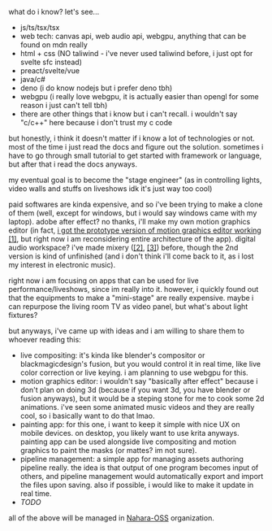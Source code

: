 what do i know? let's see...

- js/ts/tsx/tsx
- web tech: canvas api, web audio api, webgpu, anything that can be found on mdn really
- html + css (NO taliwind - i've never used taliwind before, i just opt for svelte sfc instead)
- preact/svelte/vue
- java/c#
- deno (i do know nodejs but i prefer deno tbh)
- webgpu (i really love webgpu, it is actually easier than opengl for some reason i just can't tell tbh)
- there are other things that i know but i can't recall. i wouldn't say "c/c++" here because i don't trust my c code

but honestly, i think it doesn't matter if i know a lot of technologies or not. most of the time i just read the docs and figure out the solution. sometimes i have to go through small tutorial to get started with framework or language, but after that i read the docs anyways.

my eventual goal is to become the "stage engineer" (as in controlling lights, video walls and stuffs on liveshows idk it's just way too cool)

paid softwares are kinda expensive, and so i've been trying to make a clone of them (well, except for windows, but i would say windows came with my laptop). adobe after effect? no thanks, i'll make my own motion graphics editor (in fact, [i got the prototype version of motion graphics editor working \[1\]][1], but right now i am reconsidering entire architecture of the app). digital audio workspace? i've made mixery ([\[2\]][2], [\[3\]][3]) before, though the 2nd version is kind of unfinished (and i don't think i'll come back to it, as i lost my interest in electronic music).

right now i am focusing on apps that can be used for live performance/liveshows, since im really into it. however, i quickly found out that the equipments to make a "mini-stage" are really expensive. maybe i can repurpose the living room TV as video panel, but what's about light fixtures?

but anyways, i've came up with ideas and i am willing to share them to whoever reading this:

- live compositing: it's kinda like blender's compositor or blackmagicdesign's fusion, but you would control it in real time, like live color correction or live keying. i am planning to use webgpu for this.
- motion graphics editor: i wouldn't say "basically after effect" because i don't plan on doing 3d (because if you want 3d, you have blender or fusion anyways), but it would be a steping stone for me to cook some 2d animations. i've seen some animated music videos and they are really cool, so i basically want to do that lmao.
- painting app: for this one, i want to keep it simple with nice UX on mobile devices. on desktop, you likely want to use krita anyways. painting app can be used alongside live compositing and motion graphics to paint the masks (or mattes? im not sure).
- pipeline management: a simple app for managing assets authoring pipeline really. the idea is that output of one program becomes input of others, and pipeline management would automatically export and import the files upon saving. also if possible, i would like to make it update in real time.
- _TODO_

all of the above will be managed in [Nahara-OSS][4] organization.

[1]: https://github.com/Nahara-OSS/motion
[2]: https://github.com/nahkd123/Mixery
[3]: https://github.com/Mixery-OSS/Mixery
[4]: https://github.com/Nahara-OSS
